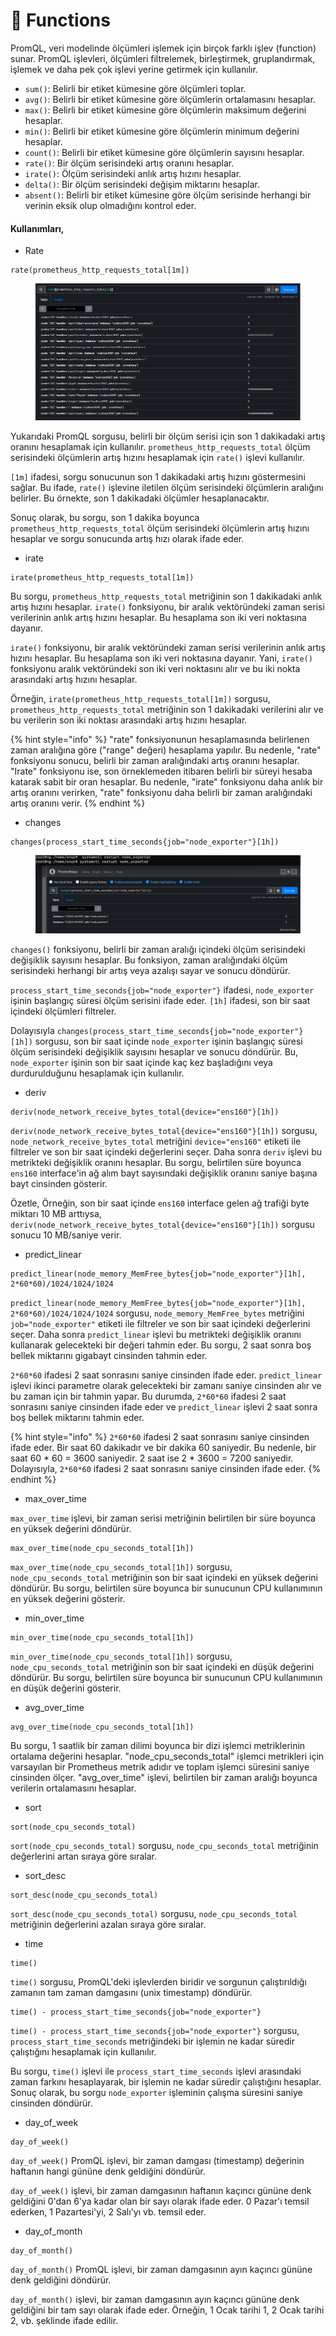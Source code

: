 # 🧠 Functions

PromQL, veri modelinde ölçümleri işlemek için birçok farklı işlev (function) sunar. PromQL işlevleri, ölçümleri filtrelemek, birleştirmek, gruplandırmak, işlemek ve daha pek çok işlevi yerine getirmek için kullanılır.

* `sum()`: Belirli bir etiket kümesine göre ölçümleri toplar.
* `avg()`: Belirli bir etiket kümesine göre ölçümlerin ortalamasını hesaplar.
* `max()`: Belirli bir etiket kümesine göre ölçümlerin maksimum değerini hesaplar.
* `min()`: Belirli bir etiket kümesine göre ölçümlerin minimum değerini hesaplar.
* `count()`: Belirli bir etiket kümesine göre ölçümlerin sayısını hesaplar.
* `rate()`: Bir ölçüm serisindeki artış oranını hesaplar.
* `irate()`: Ölçüm serisindeki anlık artış hızını hesaplar.
* `delta()`: Bir ölçüm serisindeki değişim miktarını hesaplar.
* `absent()`: Belirli bir etiket kümesine göre ölçüm serisinde herhangi bir verinin eksik olup olmadığını kontrol eder.

#### Kullanımları,

* Rate

```promql
rate(prometheus_http_requests_total[1m])
```

<figure><img src="../.gitbook/assets/image (38).png" alt=""><figcaption></figcaption></figure>

Yukarıdaki PromQL sorgusu, belirli bir ölçüm serisi için son 1 dakikadaki artış oranını hesaplamak için kullanılır. `prometheus_http_requests_total` ölçüm serisindeki ölçümlerin artış hızını hesaplamak için `rate()` işlevi kullanılır.

`[1m]` ifadesi, sorgu sonucunun son 1 dakikadaki artış hızını göstermesini sağlar. Bu ifade, `rate()` işlevine iletilen ölçüm serisindeki ölçümlerin aralığını belirler. Bu örnekte, son 1 dakikadaki ölçümler hesaplanacaktır.&#x20;

Sonuç olarak, bu sorgu, son 1 dakika boyunca `prometheus_http_requests_total` ölçüm serisindeki ölçümlerin artış hızını hesaplar ve sorgu sonucunda artış hızı olarak ifade eder.&#x20;



* irate

```promql
irate(prometheus_http_requests_total[1m])
```

Bu sorgu, `prometheus_http_requests_total` metriğinin son 1 dakikadaki anlık artış hızını hesaplar. `irate()` fonksiyonu, bir aralık vektöründeki zaman serisi verilerinin anlık artış hızını hesaplar. Bu hesaplama son iki veri noktasına dayanır.

`irate()` fonksiyonu, bir aralık vektöründeki zaman serisi verilerinin anlık artış hızını hesaplar. Bu hesaplama son iki veri noktasına dayanır. Yani, `irate()` fonksiyonu aralık vektöründeki son iki veri noktasını alır ve bu iki nokta arasındaki artış hızını hesaplar.

Örneğin, `irate(prometheus_http_requests_total[1m])` sorgusu, `prometheus_http_requests_total` metriğinin son 1 dakikadaki verilerini alır ve bu verilerin son iki noktası arasındaki artış hızını hesaplar.

{% hint style="info" %}
"rate" fonksiyonunun hesaplamasında belirlenen zaman aralığına göre ("range" değeri) hesaplama yapılır. Bu nedenle, "rate" fonksiyonu sonucu, belirli bir zaman aralığındaki artış oranını hesaplar. "Irate" fonksiyonu ise, son örneklemeden itibaren belirli bir süreyi hesaba katarak sabit bir oran hesaplar. Bu nedenle, "irate" fonksiyonu daha anlık bir artış oranını verirken, "rate" fonksiyonu daha belirli bir zaman aralığındaki artış oranını verir.
{% endhint %}





* changes

```promql
changes(process_start_time_seconds{job="node_exporter"}[1h])
```

<figure><img src="../.gitbook/assets/image (88).png" alt=""><figcaption></figcaption></figure>

`changes()` fonksiyonu, belirli bir zaman aralığı içindeki ölçüm serisindeki değişiklik sayısını hesaplar. Bu fonksiyon, zaman aralığındaki ölçüm serisindeki herhangi bir artış veya azalışı sayar ve sonucu döndürür.

`process_start_time_seconds{job="node_exporter"}` ifadesi, `node_exporter` işinin başlangıç süresi ölçüm serisini ifade eder. `[1h]` ifadesi, son bir saat içindeki ölçümleri filtreler.

Dolayısıyla `changes(process_start_time_seconds{job="node_exporter"}[1h])` sorgusu, son bir saat içinde `node_exporter` işinin başlangıç süresi ölçüm serisindeki değişiklik sayısını hesaplar ve sonucu döndürür. Bu, `node_exporter` işinin son bir saat içinde kaç kez başladığını veya durdurulduğunu hesaplamak için kullanılır.



* deriv

```promql
deriv(node_network_receive_bytes_total{device="ens160"}[1h])
```

`deriv(node_network_receive_bytes_total{device="ens160"}[1h])` sorgusu, `node_network_receive_bytes_total` metriğini `device="ens160"` etiketi ile filtreler ve son bir saat içindeki değerlerini seçer. Daha sonra `deriv` işlevi bu metrikteki değişiklik oranını hesaplar. Bu sorgu, belirtilen süre boyunca `ens160` interface'in ağ alım bayt sayısındaki değişiklik oranını saniye başına bayt cinsinden gösterir.

Özetle, Örneğin, son bir saat içinde `ens160` interface gelen ağ trafiği byte miktarı 10 MB arttıysa, `deriv(node_network_receive_bytes_total{device="ens160"}[1h])` sorgusu sonucu 10 MB/saniye verir.





* predict\_linear

```promql
predict_linear(node_memory_MemFree_bytes{job="node_exporter"}[1h], 2*60*60)/1024/1024/1024 
```

`predict_linear(node_memory_MemFree_bytes{job="node_exporter"}[1h], 2*60*60)/1024/1024/1024` sorgusu, `node_memory_MemFree_bytes` metriğini `job="node_exporter"` etiketi ile filtreler ve son bir saat içindeki değerlerini seçer. Daha sonra `predict_linear` işlevi bu metrikteki değişiklik oranını kullanarak gelecekteki bir değeri tahmin eder. Bu sorgu, 2 saat sonra boş bellek miktarını gigabayt cinsinden tahmin eder.

`2*60*60` ifadesi 2 saat sonrasını saniye cinsinden ifade eder. `predict_linear` işlevi ikinci parametre olarak gelecekteki bir zamanı saniye cinsinden alır ve bu zaman için bir tahmin yapar. Bu durumda, `2*60*60` ifadesi 2 saat sonrasını saniye cinsinden ifade eder ve `predict_linear` işlevi 2 saat sonra boş bellek miktarını tahmin eder.

{% hint style="info" %}
`2*60*60` ifadesi 2 saat sonrasını saniye cinsinden ifade eder. Bir saat 60 dakikadır ve bir dakika 60 saniyedir. Bu nedenle, bir saat 60 \* 60 = 3600 saniyedir. 2 saat ise 2 \* 3600 = 7200 saniyedir. Dolayısıyla, `2*60*60` ifadesi 2 saat sonrasını saniye cinsinden ifade eder.
{% endhint %}





* max\_over\_time

`max_over_time` işlevi, bir zaman serisi metriğinin belirtilen bir süre boyunca en yüksek değerini döndürür.&#x20;

```promql
max_over_time(node_cpu_seconds_total[1h])
```

`max_over_time(node_cpu_seconds_total[1h])` sorgusu, `node_cpu_seconds_total` metriğinin son bir saat içindeki en yüksek değerini döndürür. Bu sorgu, belirtilen süre boyunca bir sunucunun CPU kullanımının en yüksek değerini gösterir.



* min\_over\_time

```promql
min_over_time(node_cpu_seconds_total[1h]) 
```

`min_over_time(node_cpu_seconds_total[1h])` sorgusu, `node_cpu_seconds_total` metriğinin son bir saat içindeki en düşük değerini döndürür. Bu sorgu, belirtilen süre boyunca bir sunucunun CPU kullanımının en düşük değerini gösterir.



* avg\_over\_time

```promql
avg_over_time(node_cpu_seconds_total[1h])
```

Bu sorgu, 1 saatlik bir zaman dilimi boyunca bir dizi işlemci metriklerinin ortalama değerini hesaplar. "node\_cpu\_seconds\_total" işlemci metrikleri için varsayılan bir Prometheus metrik adıdır ve toplam işlemci süresini saniye cinsinden ölçer. "avg\_over\_time" işlevi, belirtilen bir zaman aralığı boyunca verilerin ortalamasını hesaplar.



* sort

```promql
sort(node_cpu_seconds_total)
```

`sort(node_cpu_seconds_total)` sorgusu, `node_cpu_seconds_total` metriğinin değerlerini artan sıraya göre sıralar.&#x20;





* sort\_desc

```promql
sort_desc(node_cpu_seconds_total) 
```

`sort_desc(node_cpu_seconds_total)` sorgusu, `node_cpu_seconds_total` metriğinin değerlerini azalan sıraya göre sıralar.&#x20;



* time

```promql
time()
```

`time()` sorgusu, PromQL'deki işlevlerden biridir ve sorgunun çalıştırıldığı zamanın tam zaman damgasını (unix timestamp) döndürür.

```promql
time() - process_start_time_seconds{job="node_exporter"}
```

`time() - process_start_time_seconds{job="node_exporter"}` sorgusu, `process_start_time_seconds` metriğindeki bir işlemin ne kadar süredir çalıştığını hesaplamak için kullanılır.

Bu sorgu, `time()` işlevi ile `process_start_time_seconds` işlevi arasındaki zaman farkını hesaplayarak, bir işlemin ne kadar süredir çalıştığını hesaplar. Sonuç olarak, bu sorgu `node_exporter` işleminin çalışma süresini saniye cinsinden döndürür.





* day\_of\_week

```promql
day_of_week()
```

`day_of_week()` PromQL işlevi, bir zaman damgası (timestamp) değerinin haftanın hangi gününe denk geldiğini döndürür.&#x20;

`day_of_week()` işlevi, bir zaman damgasının haftanın kaçıncı gününe denk geldiğini 0'dan 6'ya kadar olan bir sayı olarak ifade eder. 0 Pazar'ı temsil ederken, 1 Pazartesi'yi, 2 Salı'yı vb. temsil eder.



* day\_of\_month

```promql
day_of_month()
```

`day_of_month()` PromQL işlevi, bir zaman damgasının ayın kaçıncı gününe denk geldiğini döndürür.

`day_of_month()` işlevi, bir zaman damgasının ayın kaçıncı gününe denk geldiğini bir tam sayı olarak ifade eder. Örneğin, 1 Ocak tarihi 1, 2 Ocak tarihi 2, vb. şeklinde ifade edilir.

